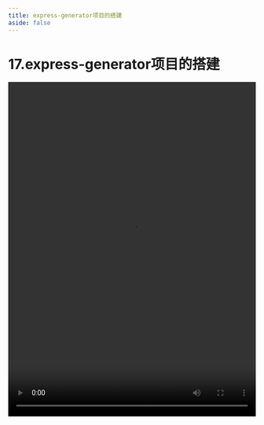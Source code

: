 ```yaml
---
title: express-generator项目的搭建
aside: false
---
```


# 17.express-generator项目的搭建

<video autoplay src="http://qn.chinavanes.com/nodejs/module-6/17.express-generator项目的搭建.mp4" controls controlsList="nodownload" width="100%" height="680"/>

